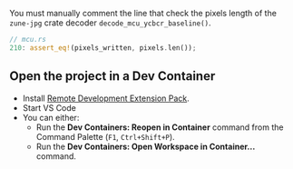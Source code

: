 You must manually comment the line that check the pixels length of the `zune-jpg` crate decoder `decode_mcu_ycbcr_baseline()`.
```rust
// mcu.rs
210: assert_eq!(pixels_written, pixels.len());
```

## Open the project in a Dev Container

* Install [Remote Development Extension Pack](https://marketplace.visualstudio.com/items?itemName=ms-vscode-remote.vscode-remote-extensionpack).
* Start VS Code
* You can either:
  * Run the **Dev Containers: Reopen in Container** command from the Command Palette (`F1`, `Ctrl+Shift+P`).
  * Run the **Dev Containers: Open Workspace in Container...** command.
